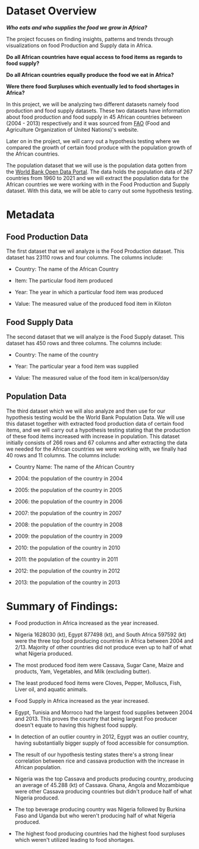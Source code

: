 # Dataset Overview
 
___Who eats and who supplies the food we grow in Africa?___
 
The project focuses on finding insights, patterns and trends through visualizations on food Production and Supply data in Africa.
 
**Do all African countries have equal access to food items as regards to food supply?**

**Do all African countries equally produce the food we eat in Africa?**

**Were there food Surpluses which eventually led to food shortages in Africa?**
 
In this project, we will be analyzing two different datasets namely food production and food supply datasets. These two datasets have information about food production and food supply in 45 African countries between (2004 - 2013) respectively and it was sourced from [FAO](https://www.fao.org/faostat/en/#data) (Food and Agriculture Organization of United Nations)'s website.
 
Later on in the project, we will carry out a hypothesis testing where we compared the growth of certain food produce with the population growth of the African countries.
 
The population dataset that we will use is the population data gotten from the [World Bank Open Data Portal](https://data.worldbank.org/indicator/SP.POP.TOTL). The data holds the population data of 267 countries from 1960 to 2021 and we will extract the population data for the African countries we were working with in the Food Production and Supply dataset. With this data, we will be able to carry out some hypothesis testing.
 
# Metadata
 
## Food Production Data
 
The first dataset that we wil analyze is the Food Production dataset. This dataset has 23110 rows and four columns. The columns include:
 
 - Country: The name of the African Country
 
 - Item: The particular food item produced
 
 - Year: The year in which a particular food item was produced
 
 - Value: The measured value of the produced food item in Kiloton
 
## Food Supply Data
 
The second dataset that we will analyze is the Food Supply dataset. This dataset has 450 rows and three columns. The columns include:
 
 - Country: The name of the country
 
 - Year: The particular year a food item was supplied
 
 - Value: The measured value of the food item in kcal/person/day
 
## Population Data
 
The third dataset which we will also analyze and then use for our hypothesis testing would be the World Bank Population Data. We will use this dataset together with extracted food production data of certain food items, and we will carry out a hypothesis testing stating that the production of these food items increased with increase in population. This dataset initially consists of 266 rows and 67 columns and after extracting the data we needed for the African countries we were working with, we finally had 40 rows and 11 columns. The columns include:
 
 - Country Name: The name of the African Country
 
 - 2004: the population of the country in 2004
 
 - 2005: the population of the country in 2005
 
 - 2006: the population of the country in 2006
 
 - 2007: the population of the country in 2007
 
 - 2008: the population of the country in 2008
 
 - 2009: the population of the country in 2009
 
 - 2010: the population of the country in 2010
 
 - 2011: the population of the country in 2011
 
 - 2012: the population of the country in 2012
 
 - 2013: the population of the country in 2013
 
# Summary of Findings:
 
 - Food production in Africa increased as the year increased.
  
 - Nigeria 1628030 (kt), Egypt 877498 (kt), and South Africa 597592 (kt) were the three top food producing countries in Africa between 2004 and 2/13. Majority of other countries did not produce even up to half of what what Nigeria produced.
 
  - The most produced food item were Cassava, Sugar Cane, Maize and products, Yam, Vegetables, and Milk (excluding butter).
 
 - The least produced food items were Cloves, Pepper, Molluscs, Fish, Liver oil, and aquatic animals.
 
 - Food Supply in Africa increased as the year increased.
 
 - Egypt, Tunisia and Morroco had the largest food supplies between 2004 and 2013. This proves the country that being largest Foo producer doesn't equate to having this highest food supply.
 
 - In detection of an outlier country in 2012, Egypt was an outlier country, having substantially bigger supply of food accessible for consumption.
 
 - The result of our hypothesis testing states there's a strong linear correlation between rice and cassava production with the increase in African population.
 
 - Nigeria was the top Cassava and products producing country, producing an average of 45.288 (kt) of Cassava. Ghana, Angola and Mozambique were other Cassava producing countries but didn't produce half of what Nigeria produced.
 
 - The top beverage producing country was Nigeria followed by Burkina Faso and Uganda but who weren't producing half of what Nigeria produced.

 - The highest food producing countries had the highest food surpluses which weren't utilized leading to food shortages.
